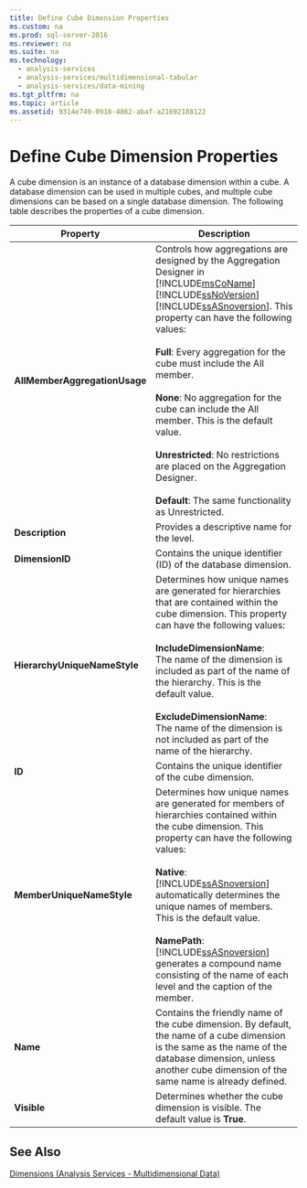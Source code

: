 ```yaml
---
title: Define Cube Dimension Properties
ms.custom: na
ms.prod: sql-server-2016
ms.reviewer: na
ms.suite: na
ms.technology: 
  - analysis-services
  - analysis-services/multidimensional-tabular
  - analysis-services/data-mining
ms.tgt_pltfrm: na
ms.topic: article
ms.assetid: 9314e749-0918-4862-abaf-a21692188122
---
```

# Define Cube Dimension Properties
  A cube dimension is an instance of a database dimension within a cube. A database dimension can be used in multiple cubes, and multiple cube dimensions can be based on a single database dimension. The following table describes the properties of a cube dimension.  
  
|Property|Description|  
|--------------|-----------------|  
|**AllMemberAggregationUsage**|Controls how aggregations are designed by the Aggregation Designer in [!INCLUDE[msCoName](../../Token/Other/msCoName_md.md)] [!INCLUDE[ssNoVersion](../../Token/Other/ssNoVersion_md.md)] [!INCLUDE[ssASnoversion](../../Token/Other/ssASnoversion_md.md)]. This property can have the following values:<br /><br /> **Full**: Every aggregation for the cube must include the All member.<br /><br /> **None**: No aggregation for the cube can include the All member. This is the default value.<br /><br /> **Unrestricted**: No restrictions are placed on the Aggregation Designer.<br /><br /> **Default**: The same functionality as Unrestricted.|  
|**Description**|Provides a descriptive name for the level.|  
|**DimensionID**|Contains the unique identifier \(ID\) of the database dimension.|  
|**HierarchyUniqueNameStyle**|Determines how unique names are generated for hierarchies that are contained within the cube dimension. This property can have the following values:<br /><br /> **IncludeDimensionName**:<br />                    The name of the dimension is included as part of the name of the hierarchy. This is the default value.<br /><br /> **ExcludeDimensionName**:<br />                    The name of the dimension is not included as part of the name of the hierarchy.|  
|**ID**|Contains the unique identifier of the cube dimension.|  
|**MemberUniqueNameStyle**|Determines how unique names are generated for members of hierarchies contained within the cube dimension. This property can have the following values:<br /><br /> **Native**:<br />                      [!INCLUDE[ssASnoversion](../../Token/Other/ssASnoversion_md.md)] automatically determines the unique names of members. This is the default value.<br /><br /> **NamePath**: [!INCLUDE[ssASnoversion](../../Token/Other/ssASnoversion_md.md)] generates a compound name consisting of the name of each level and the caption of the member.|  
|**Name**|Contains the friendly name of the cube dimension. By default, the name of a cube dimension is the same as the name of the database dimension, unless another cube dimension of the same name is already defined.|  
|**Visible**|Determines whether the cube dimension is visible. The default value is **True**.|  
  
## See Also  
 [Dimensions &#40;Analysis Services - Multidimensional Data&#41;](../Topic/Dimensions%20\(Analysis%20Services%20-%20Multidimensional%20Data\).md)  
  
  